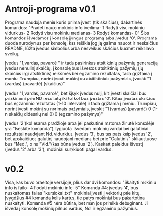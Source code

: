 # Antroji-programa v0.1
Programa naudoja meniu kuris priima įvestį (tik skaičius), dabartinės komandos:
"Pradeti naujo mokinio info ivedima- 1
Rodyti visu mokiniu vidurkius- 2
Rodyti visu mokiniu medianas- 3
Rodyti komandas- 0"
Šios komandos išvedamos į konsolę įjungus programą arba įvedus '0'.
Programa duoda nurodymus per konsolę, kas reiškia jog ją galima naudot ir neskaičius README, lūžta įvedus simbolius arba nesveikus skaičius kuomet reikalavo sveikų.

  Įvedus "1,vardas, pavardė " ir tada pasirinkus atsitiktinių pažymių generaciją įvedus nenulinį skaičių,
  į konsolę bus išvestos atsitiktinių pažymių (jų skaičius irgi atsitiktinis) reikšmės bei egzamino rezultatas, tada grįžtama į meniu.
       Trumpiau, norint įvesti mokinį su atsitiktiniais pažymiais, įveskit "1 (vardas) (pavardė) (skaičius)"
       
  Įvedus "1,vardas, pavardė", bet šįsyk įvedus nulį, kiti įvesti skaičiai bus priskiriami prie ND rezultatų iki tol kol bus įvestas '0'.
  Kitas įvestas skaičius bus egzaminio rezultatas (1-10 intervale) ir tada grįžtama į meniu.
      Trumpiau, norint įvesti mokinį su norimais pažymiais, įveskit "1 (vardas) (pavardė) 0 (1-n skaičių didesnių nei 0) 0 (egzamino pažymys)"
      
 Įvedus '2'(kol esama pradžioje arba jei paskutinė matoma žinutė konsolėje yra "Iveskite komanda"), lygiuotai išvedami mokinių vardai bei galutiniai rezultatai naudojant Nd. vidurkius. 
 Įvedus '3', bus tas pats kaip įvedus '2', bet apskaičiuos galutinį naudojant medianą bei prie "Galutinis" skliaustuose bus "Med.", o ne "Vid."(kas būna įvedus '2').
Kaskart paleidus išvestį (įvedus '2' arba '3'), mokiniai surykiuoti pagal vardus.

# v0.2
Visa, kas buvo praeitoje versijoje, plius dar dvi komandos:
"Skaityti mokiniu info is failo- 4
Rodyti mokiniu info- 5"
Komanda #4: įvedus '4', bus nuskaitomas failas "kursiokai.txt", mokiniai įvesti į vektorių prie kitų.
Įvygdžius #4 komandą kelis kartus, tie patys mokiniai bus pakartotinai nuskaityti.
Komanda #5 nėra būtina, bet man jos prireikė debuginant. Ji išveda į konsolę mokinių pilnus vardus, Nd. ir egzamino pažymius.
